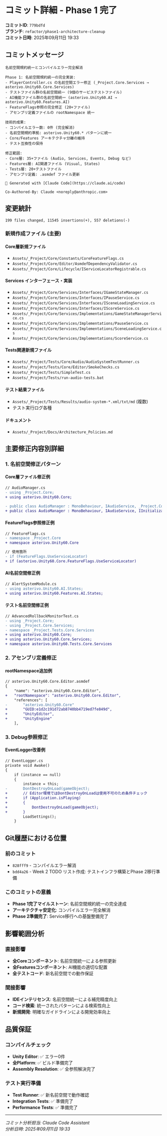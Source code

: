 # コミット詳細 - Phase 1 完了

**コミットID**: `779bdfd`  
**ブランチ**: `refactor/phase1-architecture-cleanup`  
**コミット日時**: 2025年09月11日 19:33

## コミットメッセージ

```
名前空間規約統一とコンパイルエラー完全解消

Phase 1: 名前空間規約統一の完全実装:
- PlayerController.cs の名前空間エラー修正 (_Project.Core.Services → asterivo.Unity60.Core.Services)
- テストファイル群の名前空間統一 (9個のサービステストファイル)
- AI機能ファイル群の名前空間統一 (asterivo.Unity60.AI → asterivo.Unity60.Features.AI)
- FeatureFlags参照の完全修正 (20+ファイル)
- アセンブリ定義ファイルの rootNamespace 統一

技術的成果:
- コンパイルエラー数: 0件 (完全解消)
- 名前空間規約準拠: asterivo.Unity60.* パターンに統一
- Core/Features アーキテクチャ分離の維持
- テスト互換性の保持

修正範囲:
- Core層: 35+ファイル (Audio, Services, Events, Debug など)
- Features層: AI関連ファイル (Visual, States)
- Tests層: 20+テストファイル
- アセンブリ定義: .asmdef ファイル更新

🤖 Generated with [Claude Code](https://claude.ai/code)

Co-Authored-By: Claude <noreply@anthropic.com>
```

## 変更統計

```
199 files changed, 11545 insertions(+), 557 deletions(-)
```

### 新規作成ファイル (主要)

#### Core層新規ファイル
- `Assets/_Project/Core/Constants/CoreFeatureFlags.cs`
- `Assets/_Project/Core/Editor/AsmdefDependencyValidator.cs`
- `Assets/_Project/Core/Lifecycle/IServiceLocatorRegistrable.cs`

#### Services インターフェース・実装
- `Assets/_Project/Core/Services/Interfaces/IGameStateManager.cs`
- `Assets/_Project/Core/Services/Interfaces/IPauseService.cs`
- `Assets/_Project/Core/Services/Interfaces/ISceneLoadingService.cs`
- `Assets/_Project/Core/Services/Interfaces/IScoreService.cs`
- `Assets/_Project/Core/Services/Implementations/GameStateManagerService.cs`
- `Assets/_Project/Core/Services/Implementations/PauseService.cs`
- `Assets/_Project/Core/Services/Implementations/SceneLoadingService.cs`
- `Assets/_Project/Core/Services/Implementations/ScoreService.cs`

#### Tests関連新規ファイル
- `Assets/_Project/Tests/Core/Audio/AudioSystemTestRunner.cs`
- `Assets/_Project/Tests/Core/Editor/SmokeChecks.cs`
- `Assets/_Project/Tests/SimpleTest.cs`
- `Assets/_Project/Tests/run-audio-tests.bat`

#### テスト結果ファイル
- `Assets/_Project/Tests/Results/audio-system-*.xml/txt/md` (複数)
- テスト実行ログ各種

#### ドキュメント
- `Assets/_Project/Docs/Architecture_Policies.md`

## 主要修正内容別詳細

### 1. 名前空間修正パターン

#### Core層ファイル修正例
```diff
// AudioManager.cs
- using _Project.Core;
+ using asterivo.Unity60.Core;

- public class AudioManager : MonoBehaviour, IAudioService, _Project.Core.IInitializable
+ public class AudioManager : MonoBehaviour, IAudioService, IInitializable
```

#### FeatureFlags参照修正例
```diff
// FeatureFlags.cs
- namespace _Project.Core
+ namespace asterivo.Unity60.Core

// 使用箇所
- if (FeatureFlags.UseServiceLocator)
+ if (asterivo.Unity60.Core.FeatureFlags.UseServiceLocator)
```

#### AI名前空間修正例
```diff
// AlertSystemModule.cs
- using asterivo.Unity60.AI.States;
+ using asterivo.Unity60.Features.AI.States;
```

#### テスト名前空間修正例
```diff
// AdvancedRollbackMonitorTest.cs
- using _Project.Core;
- using _Project.Core.Services;
- namespace _Project.Tests.Core.Services
+ using asterivo.Unity60.Core;
+ using asterivo.Unity60.Core.Services;
+ namespace asterivo.Unity60.Tests.Core.Services
```

### 2. アセンブリ定義修正

#### rootNamespace追加例
```diff
// asterivo.Unity60.Core.Editor.asmdef
{
    "name": "asterivo.Unity60.Core.Editor",
+   "rootNamespace": "asterivo.Unity60.Core.Editor",
    "references": [
-       "asterivo.Unity60.Core"
+       "GUID:e1d2c191d72ab8740bb4719ed7fe849d",
+       "UnityEditor",
+       "UnityEngine"
    ],
```

### 3. Debug参照修正

#### EventLogger改善例
```diff
// EventLogger.cs
private void Awake()
{
    if (instance == null)
    {
        instance = this;
-       DontDestroyOnLoad(gameObject);
+       // Editor環境ではDontDestroyOnLoadは使用不可のため条件チェック
+       if (Application.isPlaying)
+       {
+           DontDestroyOnLoad(gameObject);
+       }
        LoadSettings();
    }
```

## Git履歴における位置

### 前のコミット
- `828fff9` - コンパイルエラー解消
- `bdd4a26` - Week 2 TODO リスト作成: テストインフラ構築とPhase 2移行準備

### このコミットの意義
- **Phase 1完了マイルストーン**: 名前空間規約統一の完全達成
- **アーキテクチャ安定化**: コンパイルエラー完全解消
- **Phase 2準備完了**: Service移行への基盤整備完了

## 影響範囲分析

### 直接影響
- **全Coreコンポーネント**: 名前空間統一による参照更新
- **全Featuresコンポーネント**: AI機能の適切な配置
- **全テストコード**: 新名前空間での動作保証

### 間接影響
- **IDEインテリセンス**: 名前空間統一による補完精度向上
- **コード検索**: 統一されたパターンによる検索性向上
- **新規開発**: 明確なガイドラインによる開発効率向上

## 品質保証

### コンパイルチェック
- **Unity Editor**: ✅ エラー0件
- **全Platform**: ✅ ビルド準備完了
- **Assembly Resolution**: ✅ 全参照解決完了

### テスト実行準備
- **Test Runner**: ✅ 新名前空間で動作確認
- **Integration Tests**: ✅ 準備完了
- **Performance Tests**: ✅ 準備完了

---
*コミット分析担当: Claude Code Assistant*  
*分析日時: 2025年09月11日 19:33*
